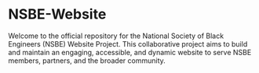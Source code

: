 # NSBE-Website
Welcome to the official repository for the National Society of Black Engineers (NSBE) Website Project. 
This collaborative project aims to build and maintain an engaging, accessible, and dynamic website to serve NSBE members, partners, and the broader community.
